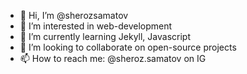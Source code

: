 - 👋 Hi, I’m @sherozsamatov
- 👀 I’m interested in web-development
- 🌱 I’m currently learning Jekyll, Javascript
- 💞️ I’m looking to collaborate on open-source projects
- 📫 How to reach me: @sheroz.samatov on IG

<!---
sherozsamatov/sherozsamatov is a ✨ special ✨ repository because its `README.md` (this file) appears on your GitHub profile.
You can click the Preview link to take a look at your changes.
--->
